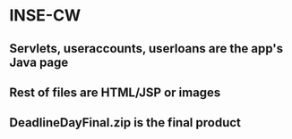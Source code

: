 # INSE-CW

## Servlets, useraccounts, userloans are the app's Java page
## Rest of files are HTML/JSP or images
## DeadlineDayFinal.zip is the final product

